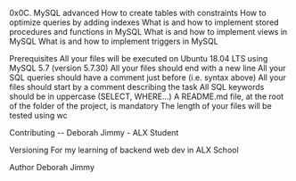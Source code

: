 0x0C. MySQL advanced
How to create tables with constraints
How to optimize queries by adding indexes
What is and how to implement stored procedures and functions in MySQL
What is and how to implement views in MySQL
What is and how to implement triggers in MySQL

Prerequisites
All your files will be executed on Ubuntu 18.04 LTS using MySQL 5.7 (version 5.7.30)
All your files should end with a new line
All your SQL queries should have a comment just before (i.e. syntax above)
All your files should start by a comment describing the task
All SQL keywords should be in uppercase (SELECT, WHERE…)
A README.md file, at the root of the folder of the project, is mandatory
The length of your files will be tested using wc

Contributing
-- Deborah Jimmy - ALX Student

Versioning
For my learning of backend web dev in ALX School

Author
Deborah Jimmy
